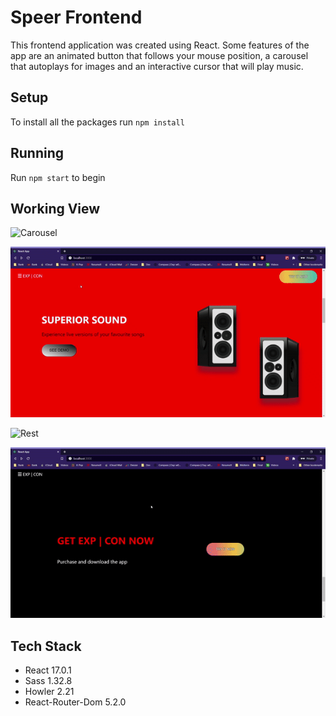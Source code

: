 # Speer Frontend
This frontend application was created using React. Some features of the app are an animated button that follows your mouse position, a carousel that autoplays for images and an interactive cursor that will play music.

## Setup
To install all the packages run `npm install`

## Running 
Run `npm start` to begin

## Working View
![Carousel](https://github.com/alan-mak/SpeerFrontend/blob/master/docs/hero.gif)

![Red](https://github.com/alan-mak/SpeerFrontend/blob/master/docs/red.gif)

![Rest](https://github.com/alan-mak/SpeerFrontend/blob/master/docs/whole.gif)

![Pricing](https://github.com/alan-mak/SpeerFrontend/blob/master/docs/pricing.gif)

## Tech Stack
- React 17.0.1
- Sass 1.32.8
- Howler 2.21
- React-Router-Dom 5.2.0